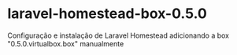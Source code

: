 # laravel-homestead-box-0.5.0
Configuração e instalação de Laravel Homestead adicionando a box "0.5.0.virtualbox.box" manualmente
